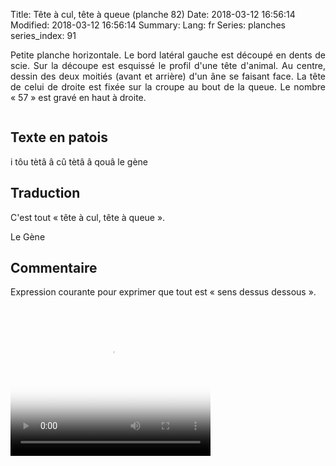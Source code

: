 Title: Tête à cul, tête à queue (planche 82)
Date: 2018-03-12 16:56:14
Modified: 2018-03-12 16:56:14
Summary: 
Lang: fr
Series: planches
series_index: 91

<p style="text-align:justify;">Petite planche horizontale. Le bord
latéral gauche est découpé en dents de scie. Sur la découpe est
esquissé le profil d'une tête d'animal. Au centre, dessin des deux
moitiés (avant et arrière) d'un âne se faisant face. La tête de celui
de droite est fixée sur la croupe au bout de la queue. Le nombre
« 57 » est gravé en haut à droite.</p>

<figure class="image-block" style="float: center;">
  <img alt="" src="{static}/images/planche_82.png">
  <figcaption style="max-width: 680px"></figcaption>
</figure>

## Texte en patois

i tôu tètâ â cû tètâ â qouâ le gène

## Traduction

C'est tout « tête à cul, tête à queue ».

Le Gène

## Commentaire

Expression courante pour exprimer que tout est « sens dessus dessous ».

<video width="320" height="240" controls
  poster="{static}/images/thumbnails/video_82.jpg">
  <source src="https://d1njpgd0ygatdn.cloudfront.net/video_82.mp4" type="video/mp4">
</video>

